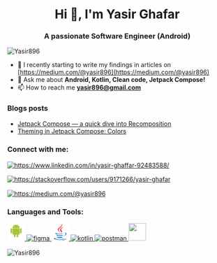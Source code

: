 <h1 align="center">Hi 👋, I'm Yasir Ghafar</h1>
<h3 align="center">A passionate Software Engineer (Android)</h3>

 <p align="left"> <img src="https://komarev.com/ghpvc/?username=Yasir896&label=Profile%20views&color=0e75b6&style=flat" alt="Yasir896" /> </p>

- 📝 I recently starting to write my findings in articles on [https://medium.com/@yasir896](https://medium.com/@yasir896)
- 💬 Ask me about **Android, Kotlin, Clean code, Jetpack Compose!**
- 📫 How to reach me **yasir896@gmail.com**

### Blogs posts

<!-- BLOG-POST-LIST:START -->

- [Jetpack Compose — a quick dive into Recomposition](https://medium.com/@yasir896/jetpack-compose-a-quick-dive-into-recomposition-8d3e5b43db37)
- [Theming in Jetpack Compose: Colors](https://medium.com/@yasir896/theming-in-jetpack-compose-colors-ae017dc17f20)
<!-- BLOG-POST-LIST:END -->

<h3 align="left">Connect with me:</h3>
<p align="left">
<a href="https://www.linkedin.com/in/yasir-ghaffar-92483588/" target="blank"><img align="center" src="https://cdn.jsdelivr.net/npm/simple-icons@3.0.1/icons/linkedin.svg" alt="https://www.linkedin.com/in/yasir-ghaffar-92483588/" height="30" width="40" /></a>

<a href="https://stackoverflow.com/users/9171266/yasir-ghafar" target="blank"><img align="center" src="https://cdn.jsdelivr.net/npm/simple-icons@3.0.1/icons/stackoverflow.svg" alt="https://stackoverflow.com/users/9171266/yasir-ghafar" height="30" width="40" /></a>

<a href="https://medium.com/@yasir896" target="blank"><img align="center" src="https://cdn.jsdelivr.net/npm/simple-icons@3.0.1/icons/medium.svg" alt="https://medium.com/@yasir896" height="30" width="40" /></a>

</p>

<h3 align="left">Languages and Tools:</h3>
<p align="left"> <a href="https://developer.android.com" target="_blank"> <img src="https://raw.githubusercontent.com/devicons/devicon/master/icons/android/android-original-wordmark.svg" alt="android" width="40" height="40"/> </a> <a href="https://www.figma.com/" target="_blank"> <img src="https://www.vectorlogo.zone/logos/figma/figma-icon.svg" alt="figma" width="40" height="40"/> </a> <a href="https://www.java.com" target="_blank"> <img src="https://raw.githubusercontent.com/devicons/devicon/master/icons/java/java-original.svg" alt="java" width="40" height="40"/> </a> <a href="https://kotlinlang.org" target="_blank"> <img src="https://www.vectorlogo.zone/logos/kotlinlang/kotlinlang-icon.svg" alt="kotlin" width="40" height="40"/> </a> <a href="https://postman.com" target="_blank"> <img src="https://www.vectorlogo.zone/logos/getpostman/getpostman-icon.svg" alt="postman" width="40" height="40"/> </a> <a href="https://www.javascript.com" target="_blank"> <img src="https://www.vectorlogo.zone/logos/javascript/javascript-icon.svg" width="40" height="40" /></a> </p>

<p><img align="center" src="https://github-readme-streak-stats.herokuapp.com/?user=Yasir896" alt="Yasir896" /></p>
